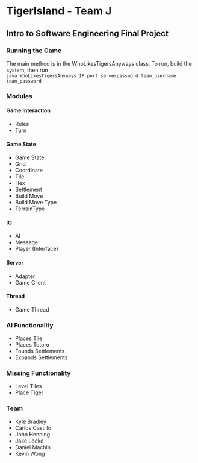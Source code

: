 # TigerIsland - Team J
## Intro to Software Engineering Final Project
### Running the Game  
The main method is in the WhoLikesTigersAnyways class. To run, build the system, then run  
`java WhoLikesTigersAnyways IP port serverpassword team_username team_password`

### Modules
#### Game Interaction
* Rules
* Turn
#### Game State
* Game State
* Grid
* Coordinate
* Tile
* Hex
* Settlement
* Build Move
* Build Move Type
* TerrainType
#### IO 
* AI
* Message
* Player (Interface)
#### Server
* Adapter
* Game Client
#### Thread
* Game Thread
 
### AI Functionality
- Places Tile
- Places Totoro
- Founds Settlements
- Expands Settlements

### Missing Functionality
- Level Tiles
- Place Tiger

### Team
- Kyle Bradley
- Carlos Castillo
- John Henning
- Jake Locke
- Daniel Machin
- Kevin Wong
